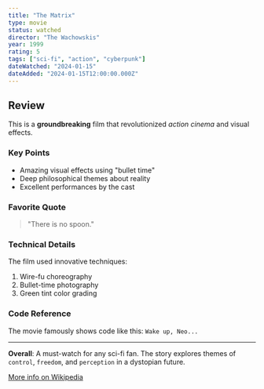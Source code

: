 ```yaml
---
title: "The Matrix"
type: movie
status: watched
director: "The Wachowskis"
year: 1999
rating: 5
tags: ["sci-fi", "action", "cyberpunk"]
dateWatched: "2024-01-15"
dateAdded: "2024-01-15T12:00:00.000Z"
---
```


## Review

This is a **groundbreaking** film that revolutionized *action cinema* and visual effects.

### Key Points

- Amazing visual effects using "bullet time"
- Deep philosophical themes about reality
- Excellent performances by the cast

### Favorite Quote

> "There is no spoon."

### Technical Details

The film used innovative techniques:

1. Wire-fu choreography
2. Bullet-time photography
3. Green tint color grading

### Code Reference

The movie famously shows code like this: `Wake up, Neo...`

---

**Overall**: A must-watch for any sci-fi fan. The story explores themes of `control`, `freedom`, and `perception` in a dystopian future.

[More info on Wikipedia](https://en.wikipedia.org/wiki/The_Matrix)
